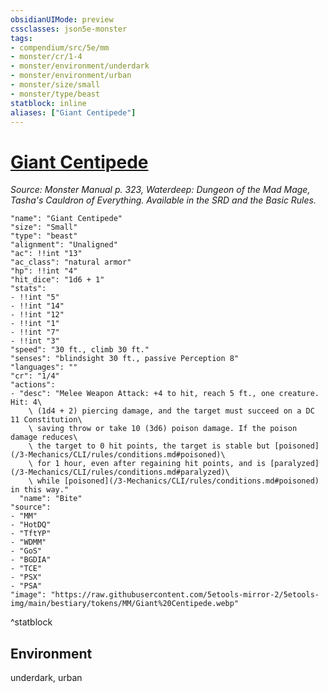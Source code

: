 ```yaml
---
obsidianUIMode: preview
cssclasses: json5e-monster
tags:
- compendium/src/5e/mm
- monster/cr/1-4
- monster/environment/underdark
- monster/environment/urban
- monster/size/small
- monster/type/beast
statblock: inline
aliases: ["Giant Centipede"]
---
```

# [Giant Centipede](3-Mechanics\CLI\bestiary\beast/giant-centipede.md)
*Source: Monster Manual p. 323, Waterdeep: Dungeon of the Mad Mage, Tasha's Cauldron of Everything. Available in the SRD and the Basic Rules.*  

```statblock
"name": "Giant Centipede"
"size": "Small"
"type": "beast"
"alignment": "Unaligned"
"ac": !!int "13"
"ac_class": "natural armor"
"hp": !!int "4"
"hit_dice": "1d6 + 1"
"stats":
- !!int "5"
- !!int "14"
- !!int "12"
- !!int "1"
- !!int "7"
- !!int "3"
"speed": "30 ft., climb 30 ft."
"senses": "blindsight 30 ft., passive Perception 8"
"languages": ""
"cr": "1/4"
"actions":
- "desc": "Melee Weapon Attack: +4 to hit, reach 5 ft., one creature. Hit: 4\
    \ (1d4 + 2) piercing damage, and the target must succeed on a DC 11 Constitution\
    \ saving throw or take 10 (3d6) poison damage. If the poison damage reduces\
    \ the target to 0 hit points, the target is stable but [poisoned](/3-Mechanics/CLI/rules/conditions.md#poisoned)\
    \ for 1 hour, even after regaining hit points, and is [paralyzed](/3-Mechanics/CLI/rules/conditions.md#paralyzed)\
    \ while [poisoned](/3-Mechanics/CLI/rules/conditions.md#poisoned) in this way."
  "name": "Bite"
"source":
- "MM"
- "HotDQ"
- "TftYP"
- "WDMM"
- "GoS"
- "BGDIA"
- "TCE"
- "PSX"
- "PSA"
"image": "https://raw.githubusercontent.com/5etools-mirror-2/5etools-img/main/bestiary/tokens/MM/Giant%20Centipede.webp"
```
^statblock

## Environment

underdark, urban